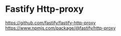 # Fastify Http-proxy

https://github.com/fastify/fastify-http-proxy
https://www.npmjs.com/package/@fastify/http-proxy
